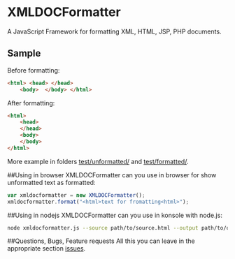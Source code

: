 # XMLDOCFormatter
A JavaScript Framework for formatting XML, HTML, JSP, PHP documents.

## Sample
 Before formatting: 
```html
<html> <head> </head>
    <body>  </body> </html>
```
After formatting:
```html
<html>
    <head>
    </head>
    <body>
    </body>
</html>
```
More example in folders [test/unformatted/]() and [test/formatted/]().

##Using in browser
XMLDOCFormatter can you use in browser for show unformatted text as formatted:
```javascript
var xmldocformatter = new XMLDOCFormatter();
xmldocformatter.format("<html>text for fromatting<html>");
```

##Using in nodejs
XMLDOCFormatter can you use in konsole with node.js:
```sh
node xmldocformatter.js --source path/to/source.html --output path/to/output.html;
```

##Questions, Bugs, Feature requests
All this you can leave in the appropriate section [issues](). 